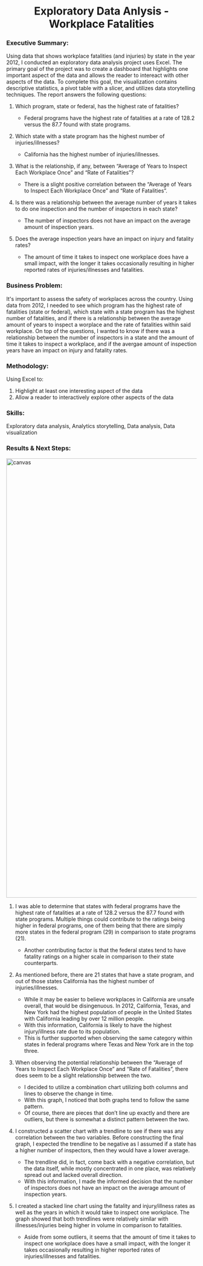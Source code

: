 <h1 align='center'>Exploratory Data Anlysis - Workplace Fatalities</h1>

### Executive Summary:
Using data that shows workplace fatalities (and injuries) by state in the year 2012, I conducted an exploratory data analysis project uses Excel. The primary goal of the project was to create a dashboard that highlights one important aspect of the data and allows the reader to intereact with other aspects of the data. To complete this goal, the visualization contains descriptive statistics, a pivot table with a slicer, and utilizes data storytelling techniques. The report answers the following questions:
  1. Which program, state or federal, has the highest rate of fatalities?
     - Federal programs have the highest rate of fatalities at a rate of 128.2 versus the 87.7 found with state programs.
  
  2. Which state with a state program has the highest number of injuries/illnesses?
     - California has the highest number of injuries/illnesses.
  
  3. What is the relationship, if any, between “Average of Years to Inspect Each Workplace Once” and “Rate of Fatalities”?
     - There is a slight positive correlation between the “Average of Years to Inspect Each Workplace Once” and “Rate of Fatalities”.
 
  4. Is there was a relationship between the average number of years it takes to do one inspection and the number of inspectors in each state?
     - The number of inspectors does not have an impact on the average amount of inspection years.
  
  5. Does the average inspection years have an impact on injury and fatality rates?
     - The amount of time it takes to inspect one workplace does have a small impact, with the longer it takes occasionally resulting in higher reported rates of injuries/illnesses and fatalities.

### Business Problem:
It's important to assess the safety of workplaces across the country. Using data from 2012, I needed to see which program has the highest rate of fatalities (state or federal), which state with a state program has the highest number of fatalities, and if there is a relationship between the average amount of years to inspect a worplace and the rate of fatalities within said workplace. On top of the questions, I wanted to know if there was a relationship between the number of inspectors in a state and the amount of time it takes to inspect a workplace, and if the avergae amount of inspection years have an impact on injury and fatality rates.

### Methodology:
Using Excel to:
1. Highlight at least one interesting aspect of the data
2. Allow a reader to interactively explore other aspects of the data

### Skills:
Exploratory data analysis, Analytics storytelling, Data analysis, Data visualization

### Results & Next Steps:
<img width="1327" height="1161" alt="canvas" src="https://github.com/user-attachments/assets/81014f3f-c55f-409f-a04a-6009ba6f04f6" />

1. I was able to determine that states with federal programs have the highest rate of fatalities at a rate of 128.2 versus the 87.7 found with state programs. Multiple things could contribute to the ratings being higher in federal programs, one of them being that there are simply more states in the federal program (29) in comparison to state programs (21).
   - Another contributing factor is that the federal states tend to have fatality ratings on a higher scale in comparison to their state counterparts.

2. As mentioned before, there are 21 states that have a state program, and out of those states California has the highest number of injuries/illnesses.
   - While it may be easier to believe workplaces in California are unsafe overall, that would be disingenuous. In 2012, California, Texas, and New York had the highest population of people in the United States with California leading by over 12 million people.
   - With this information, California is likely to have the highest injury/illness rate due to its population.
   - This is further supported when observing the same category within states in federal programs where Texas and New York are in the top three.

3. When observing the potential relationship between the “Average of Years to Inspect Each Workplace Once” and “Rate of Fatalities”, there does seem to be a slight relationship between the two.
   - I decided to utilize a combination chart utilizing both columns and lines to observe the change in time.
   - With this graph, I noticed that both graphs tend to follow the same pattern.
   - Of course, there are pieces that don’t line up exactly and there are outliers, but there is somewhat a distinct pattern between the two.

4. I constructed a scatter chart with a trendline to see if there was any correlation between the two variables. Before constructing the final graph, I expected the trendline to be negative as I assumed if a state has a higher number of inspectors, then they would have a lower average.
   - The trendline did, in fact, come back with a negative correlation, but the data itself, while mostly concentrated in one place, was relatively spread out and lacked overall direction.
   - With this information, I made the informed decision that the number of inspectors does not have an impact on the average amount of inspection years.

5. I created a stacked line chart using the fatality and injury/illness rates as well as the years in which it would take to inspect one workplace. The graph showed that both trendlines were relatively similar with illnesses/injuries being higher in volume in comparison to fatalities.
   - Aside from some outliers, it seems that the amount of time it takes to inspect one workplace does have a small impact, with the longer it takes occasionally resulting in higher reported rates of injuries/illnesses and fatalities. 
